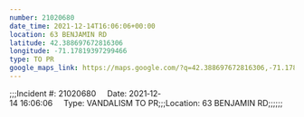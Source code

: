```yaml
---
number: 21020680
date_time: 2021-12-14T16:06:06+00:00
location: 63 BENJAMIN RD
latitude: 42.388697672816306
longitude: -71.17819397299466
type: TO PR
google_maps_link: https://maps.google.com/?q=42.388697672816306,-71.17819397299466
---
```


;;;Incident #: 21020680     Date: 2021‐12‐14 16:06:06     Type: VANDALISM TO PR;;;Location: 63 BENJAMIN RD;;;;;;

